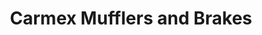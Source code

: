 ---
title: "Carmex Mufflers and Brakes"
url: /chicago/carmex-mufflers-and-brakes/
shop: car repair
---